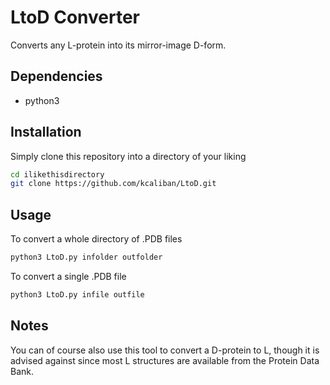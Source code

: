 # LtoD Converter
Converts any L-protein into its mirror-image D-form.

## Dependencies
* python3

## Installation
Simply clone this repository into a directory of your liking
```bash
cd ilikethisdirectory
git clone https://github.com/kcaliban/LtoD.git 
```
## Usage
To convert a whole directory of .PDB files
```bash
python3 LtoD.py infolder outfolder
```

To convert a single .PDB file
```bash
python3 LtoD.py infile outfile
```

## Notes
You can of course also use this tool to convert a D-protein to L, though it is advised against since most L structures are available from the Protein Data Bank.
